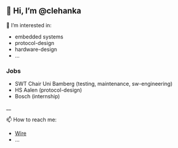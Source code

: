 ## 👋 Hi, I’m @clehanka
 👀 I’m interested in:
 - embedded systems
 - protocol-design
 - hardware-design
 - ...
 
 ### Jobs
 - SWT Chair Uni Bamberg (testing, maintenance, sw-engineering)
 - HS Aalen (protocol-design)
 - Bosch (internship)
 
 __
 
 📫 How to reach me:
-  [Wire](https://account.wire.com/user-profile/?id=3F888D61-59AD-404E-96AA-486B4AE5FA4C)
-  ...

<!---
clehanka/clehanka is a ✨ special ✨ repository because its `README.md` (this file) appears on your GitHub profile.
You can click the Preview link to take a look at your changes.
--->
